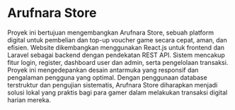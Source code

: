 <h1>Arufnara Store</h1>

<p>Proyek ini bertujuan mengembangkan Arufnara Store, sebuah platform digital untuk pembelian dan top-up voucher game secara cepat, aman, dan efisien. Website dikembangkan menggunakan React.js untuk frontend dan Laravel sebagai backend dengan pendekatan REST API. Sistem mencakup fitur login, register, dashboard user dan admin, serta pengelolaan transaksi. Proyek ini mengedepankan desain antarmuka yang responsif dan pengalaman pengguna yang optimal. Dengan penggunaan database terstruktur dan pengujian sistematis, Arufnara Store diharapkan menjadi solusi lokal yang praktis bagi para gamer dalam melakukan transaksi digital harian mereka.</p>
